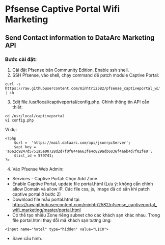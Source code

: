 # Pfsense Captive Portal Wifi Marketing

## Send Contact information to DataArc Marketing API

### Bước cài đặt:
1. Cài đặt Pfsense bản Community Edition. Enable ssh shell. 
2. SSH Pfsense, vào shell, chạy command để patch module Captive Portal:
```
curl -s https://raw.githubusercontent.com/minhtri2582/pfsense_captiveportal_wifi_marketing/master/install.sh | sh
```
3. Edit file /usr/local/captiveportal/config.php. Chỉnh thông tin API cần thiết:
```
cd /usr/local/captiveportal
vi config.php
```
Ví dụ:
```
<?php
    $url =  'https://mail.dataarc.com/api/jsonrpcServer';
    $api_key = 'a662c9247d5751a5e00728d2d7f0f844a663fe4c829adb6036f4a6b4d7f02fe0';
    $list_id = 579741;
?>
```
4. Vào Pfsense Web Admin: 
- Services - Captive Portal: Chọn Add Zone.
- Enable Captive Portal, update file portal.html (Lưu ý: không cần chỉnh allow Domain và allow IP. Các file css, js, image đã có sẵn khi patch captive portal ở bước 2)
- Download file mẫu portal.html tại: https://raw.githubusercontent.com/minhtri2582/pfsense_captiveportal_wifi_marketing/master/portal.html
- Có thể tạo nhiều Zone riêng subnet cho các khách sạn khác nhau. Trong file portal.html thay đỗi mã khách sạn tương ứng:
```
<input name="hotel" type="hidden" value="LICO">
```
- Save cấu hình.